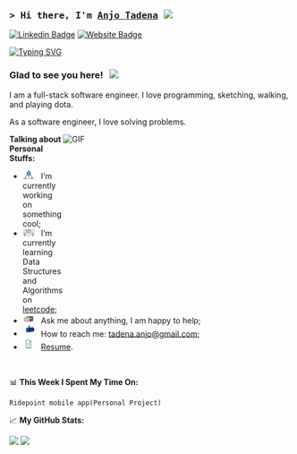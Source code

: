 ### <samp>&gt; Hi there, I'm <a href="https://anjotadena.github.io/anjotadena" target="_blank">Anjo Tadena</a> <img src="https://media.giphy.com/media/hvRJCLFzcasrR4ia7z/giphy.gif" width="25"> </samp>

[![Linkedin Badge](https://img.shields.io/badge/-LinkedIn-0e76a8?style=flat-square&logo=Linkedin&logoColor=white)](https://www.linkedin.com/in/73ch801)
[![Website Badge](https://img.shields.io/badge/Website-3b5998?style=flat-square&logo=google-chrome&logoColor=white)](https://anjotadena.github.io/anjotadena)

[![Typing SVG](https://readme-typing-svg.herokuapp.com?font=Fira+Code&pause=1000&width=435&lines=I'm+a+Software+Engineer)](https://git.io/typing-svg)

### Glad to see you here! &nbsp; ![](https://visitor-badge.glitch.me/badge?page_id=anjotadena)

I am a full-stack software engineer. I love programming, sketching, walking, and playing dota.

As a software engineer, I love solving problems.

<img align="right" alt="GIF" src="https://miro.medium.com/max/750/0*7Q3yvSIv_t0ioJ-Z.gif?raw=true" width="408" height="318" />
  

**Talking about Personal Stuffs:**

- <img src="https://github.com/anjotadena/anjotadena/blob/main/assets/developer.gif?raw=true" width="21" />&nbsp;&nbsp; I’m currently working on something cool;
- <img src="https://github.com/anjotadena/anjotadena/blob/main/assets/lightning.gif?raw=true" width="21" />&nbsp;&nbsp; I’m currently learning Data Structures and Algorithms on [leetcode](https://leetcode.com/techboi);
- <img src="https://github.com/anjotadena/anjotadena/blob/main/assets/message.gif?raw=true" width="21" />&nbsp;&nbsp; Ask me about anything, I am happy to help;
- <img src="https://github.com/anjotadena/anjotadena/blob/main/assets/letterbox.gif?raw=true" width="21" />&nbsp;&nbsp; How to reach me: tadena.anjo@gmail.com;
- <img src="https://github.com/anjotadena/anjotadena/blob/main/assets/doc.gif?raw=true" width="21" />&nbsp;&nbsp; [Resume](_).

</br>

📊 **This Week I Spent My Time On:**
<!--START_SECTION:waka-->

```text
Ridepoint mobile app(Personal Project)
```

<!--END_SECTION:waka-->


📈 **My GitHub Stats:**

<p>
  <img height="180em" src="https://github-readme-stats.vercel.app/api?username=anjotadena&show_icons=true&hide_border=true&&count_private=true&include_all_commits=true" />
  <img height="180em" src="https://github-readme-stats.vercel.app/api/top-langs/?username=anjotadena&exclude_repo=KNN-Image-Classification&show_icons=true&hide_border=true&layout=compact&langs_count=8"/>
</p>



